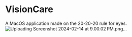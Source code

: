 # VisionCare
A MacOS application made on the 20-20-20 rule for eyes.
![Uploading Screenshot 2024-02-14 at 9.00.02 PM.png…]()
